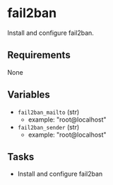 # fail2ban

Install and configure fail2ban.

## Requirements

None

## Variables

* `fail2ban_mailto` (str)
  * example: "root@localhost"
* `fail2ban_sender` (str)
  * example: "root@localhost"

## Tasks

* Install and configure fail2ban
